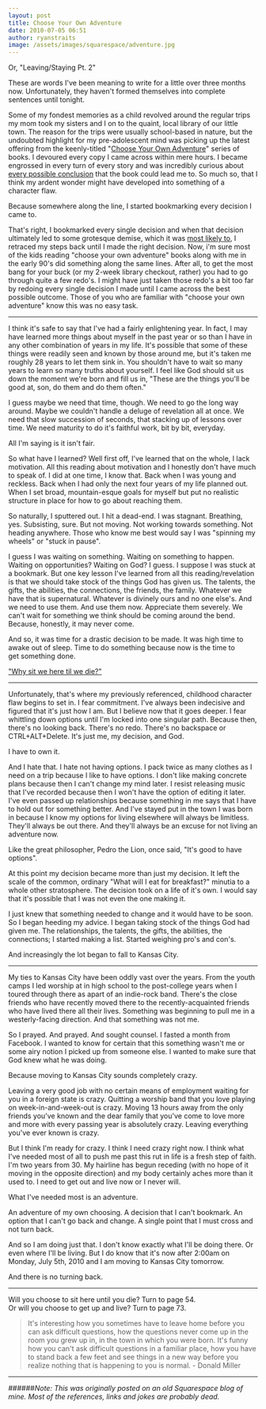 ```yaml
---
layout: post
title: Choose Your Own Adventure
date: 2010-07-05 06:51
author: ryanstraits
image: /assets/images/squarespace/adventure.jpg
---
```


Or, "Leaving/Staying Pt. 2"

These are words I've been meaning to write for a little over three months now. Unfortunately, they haven't formed themselves into complete sentences until tonight.

Some of my fondest memories as a child revolved around the regular trips my mom took my sisters and I on to the quaint, local library of our little town. The reason for the trips were usually school-based in nature, but the undoubted highlight for my pre-adolescent mind was picking up the latest offering from the keenly-titled "<a href="http://en.wikipedia.org/wiki/Choose_Your_Own_Adventure">Choose Your Own Adventure</a>" series of books. I devoured every copy I came across within mere hours. I became engrossed in every turn of every story and was incredibly curious about <a href="http://flowingdata.com/2009/08/11/choose-your-own-adventure-most-likely-youll-die/">every possible conclusion</a> that the book could lead me to. So much so, that I think my ardent wonder might have developed into something of a character flaw.

Because somewhere along the line, I started bookmarking every decision I came to.

That's right, I bookmarked every single decision and when that decision ultimately led to some grotesque demise, which it was <a href="http://flowingdata.com/2009/08/11/choose-your-own-adventure-most-likely-youll-die/">most likely to</a>, I retraced my steps back until I made the right decision. Now, i'm sure most of the kids reading "choose your own adventure" books along with me in the early 90's did something along the same lines. After all, to get the most bang for your buck (or my 2-week library checkout, rather) you had to go through quite a few redo's. I might have just taken those redo's a bit too far by redoing every single decision I made until I came across the best possible outcome. Those of you who are familiar with "choose your own adventure" know this was no easy task.

---

I think it's safe to say that I've had a fairly enlightening year. In fact, I may have learned more things about myself in the past year or so than I have in any other combination of years in my life. It's possible that some of these things were readily seen and known by those around me, but it's taken me roughly 28 years to let them sink in. You shouldn't have to wait so many years to learn so many truths about yourself. I feel like God should sit us down the moment we're born and fill us in, "These are the things you'll be good at, son, do them and do them often." 

I guess maybe we need that time, though. We need to go the long way around. Maybe we couldn't handle a deluge of revelation all at once. We need that slow succession of seconds, that stacking up of lessons over time. We need maturity to do it's faithful work, bit by bit, everyday.

All I'm saying is it isn't fair.

So what have I learned? Well first off, I've learned that on the whole, I lack motivation. All this reading about motivation and I honestly don't have much to speak of. I did at one time, I know that. Back when I was young and reckless. Back when I had only the next four years of my life planned out. When I set broad, mountain-esque goals for myself but put no realistic structure in place for how to go about reaching them.

So naturally, I sputtered out. I hit a dead-end. I was stagnant. Breathing, yes. Subsisting, sure. But not moving. Not working towards something. Not heading anywhere. Those who know me best would say I was "spinning my wheels" or "stuck in pause".

I guess I was waiting on something. Waiting on something to happen. Waiting on opportunities? Waiting on God? I guess. I suppose I was stuck at a bookmark. But one key lesson I've learned from all this reading/revelation is that we should take stock of the things God has given us. The talents, the gifts, the abilities, the connections, the friends, the family. Whatever we have that is supernatural. Whatever is divinely ours and no one else's. And we need to use them. And use them now. Appreciate them severely. We can't wait for something we think should be coming around the bend. Because, honestly, it may never come.

And so, it was time for a drastic decision to be made. It was high time to awake out of sleep. Time to do something because now is the time to get something done.

<a href="http://read.ly/2Kgs7.3.KJV">"Why sit we here til we die?"</a>

---

Unfortunately, that's where my previously referenced, childhood character flaw begins to set in. I fear commitment. I've always been indecisive and figured that it's just how I am. But I believe now that it goes deeper. I fear whittling down options until I'm locked into one singular path. Because then, there's no looking back. There's no redo. There's no backspace or CTRL+ALT+Delete. It's just me, my decision, and God.

I have to own it.

And I hate that. I hate not having options. I pack twice as many clothes as I need on a trip because I like to have options. I don't like making concrete plans because then I can't change my mind later. I resist releasing music that I've recorded because then I won't have the option of editing it later. I've even passed up relationships because something in me says that I have to hold out for something better.
And I've stayed put in the town I was born in because I know my options for living elsewhere will always be limitless. They'll always be out there. And they'll always be an excuse for not living an adventure now.

Like the great philosopher, Pedro the Lion, once said, "It's good to have options".

At this point my decision became more than just my decision. It left the scale of the common, ordinary "What will I eat for breakfast?" minutia to a whole other stratosphere. The decision took on a life of it's own. I would say that it's possible that I was not even the one making it.

I just knew that something needed to change and it would have to be soon. So I began heeding my advice. I began taking stock of the things God had given me. The relationships, the talents, the gifts, the abilities, the connections; I started making a list. Started weighing pro's and con's.

And increasingly the lot began to fall to Kansas City.

---

My ties to Kansas City have been oddly vast over the years. From the youth camps I led worship at in high school to the post-college years when I toured through there as apart of an indie-rock band. There's the close friends who have recently moved there to the recently-acquainted friends who have lived there all their lives. Something was beginning to pull me in a westerly-facing direction. And that something was not me.

So I prayed. And prayed. And sought counsel. I fasted a month from Facebook. I wanted to know for certain that this something wasn't me or some airy notion I picked up from someone else. I wanted to make sure that God knew what he was doing.

Because moving to Kansas City sounds completely crazy.

Leaving a very good job with no certain means of employment waiting for you in a foreign state is crazy. Quitting a worship band that you love playing on week-in-and-week-out is crazy. Moving 13 hours away from the only friends you've known and the dear family that you've come to love more and more with every passing year is absolutely crazy. Leaving everything you've ever known is crazy.

But I think I'm ready for crazy. I think I need crazy right now. I think what I've needed most of all to push me past this rut in life is a fresh step of faith. I'm two years from 30. My hairline has begun receding (with no hope of it moving in the opposite direction) and my body certainly aches more than it used to. I need to get out and live now or I never will.

What I've needed most is an adventure.

An adventure of my own choosing. A decision that I can't bookmark. An option that I can't go back and change. A single point that I must cross and not turn back.

And so I am doing just that. I don't know exactly what I'll be doing there. Or even where I'll be living. But I do know that it's now after 2:00am on Monday, July 5th, 2010 and I am moving to Kansas City tomorrow.

And there is no turning back.

---

Will you choose to sit here until you die? Turn to page 54.<br>
Or will you choose to get up and live? Turn to page 73.<br>

> It's interesting how you sometimes have to leave home before you can ask difficult questions, how the questions never come up in the room you grew up in, in the town in which you were born. It's funny how you can't ask difficult questions in a familiar place, how you have to stand back a few feet and see things in a new way before you realize nothing that is happening to you is normal. - Donald Miller

---

######*Note: This was originally posted on an old Squarespace blog of mine. Most of the references, links and jokes are probably dead.*